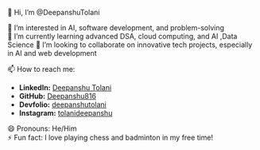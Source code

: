👋 Hi, I’m @DeepanshuTolani  

👀 I’m interested in AI, software development, and problem-solving  
🌱 I’m currently learning advanced DSA, cloud computing, and AI ,Data Science 
💞️ I’m looking to collaborate on innovative tech projects, especially in AI and web development  

📫 How to reach me:  
- **LinkedIn:** [Deepanshu Tolani](https://in.linkedin.com/in/deepanshu-tolani-23b7a22b1)  
- **GitHub:** [Deepanshu816](https://github.com/Deepanshu816)  
- **Devfolio:** [deepanshutolani](https://devfolio.co/@deepanshutolani)  
- **Instagram:** [tolanideepanshu](https://www.instagram.com/tolanideepanshu/)  

😄 Pronouns: He/Him  
⚡ Fun fact: I love playing chess and badminton in my free time!  

<!---
DeepanshuTolani/DeepanshuTolani is a ✨ special ✨ repository because its `README.md` (this file) appears on your GitHub profile.
You can click the Preview link to take a look at your changes.
--->
